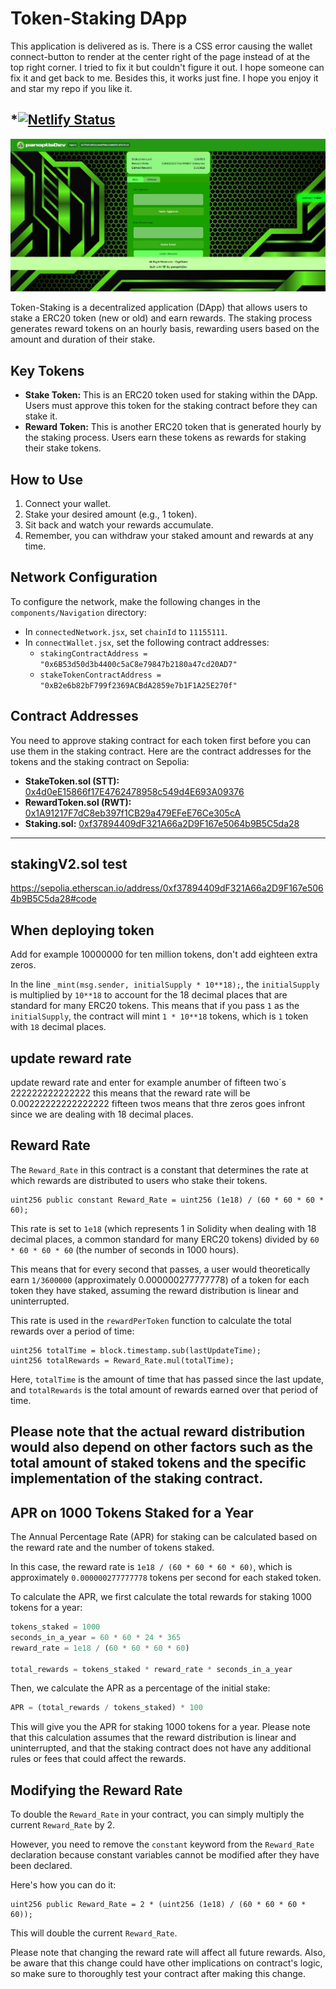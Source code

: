 # Token-Staking DApp

This application is delivered as is. There is a CSS error causing the wallet connect-button to render at the center right of the page instead of at the top right corner. I tried to fix it but couldn't figure it out. I hope someone can fix it and get back to me. Besides this, it works just fine. I hope you enjoy it and star my repo if you like it.

*[![Netlify Status](https://api.netlify.com/api/v1/badges/2d7d2668-2c07-4985-9658-a2f0463defa8/deploy-status)](https://app.netlify.com/sites/panogreenstake/deploys)
---
![Token-Staking DApp](src/assets/digistake1.jpg)

Token-Staking is a decentralized application (DApp) that allows users to stake a ERC20 token (new or old) and earn rewards. The staking process generates reward tokens on an hourly basis, rewarding users based on the amount and duration of their stake.

## Key Tokens

- **Stake Token:** This is an ERC20 token used for staking within the DApp. Users must approve this token for the staking contract before they can stake it.
- **Reward Token:** This is another ERC20 token that is generated hourly by the staking process. Users earn these tokens as rewards for staking their stake tokens.

## How to Use

1. Connect your wallet.
2. Stake your desired amount (e.g., 1 token).
3. Sit back and watch your rewards accumulate.
4. Remember, you can withdraw your staked amount and rewards at any time.

## Network Configuration

To configure the network, make the following changes in the `components/Navigation` directory:

- In `connectedNetwork.jsx`, set `chainId` to `11155111`.
- In `connectWallet.jsx`, set the following contract addresses:
  - `stakingContractAddress = "0x6B53d50d3b4400c5aC8e79847b2180a47cd20AD7"`
  - `stakeTokenContractAddress = "0xB2e6b82bF799f2369ACBdA2859e7b1F1A25E270f"`

## Contract Addresses

You need to approve staking contract for each token first before you can use them in the staking contract. Here are the contract addresses for the tokens and the staking contract on Sepolia:

- **StakeToken.sol (STT):** [0x4d0eE15866f17E4762478958c549d4E693A09376](https://sepolia.etherscan.io/address/0x4d0eE15866f17E4762478958c549d4E693A09376#code)
- **RewardToken.sol (RWT):** [0x1A91217F7dC8eb397f1CB29a479EFeE76Ce305cA](https://sepolia.etherscan.io/token/0x1A91217F7dC8eb397f1CB29a479EFeE76Ce305cA)
- **Staking.sol:** [0xf37894409dF321A66a2D9F167e5064b9B5C5da28](https://sepolia.etherscan.io/address/0xf37894409dF321A66a2D9F167e5064b9B5C5da28#code)

---

## stakingV2.sol test
https://sepolia.etherscan.io/address/0xf37894409dF321A66a2D9F167e5064b9B5C5da28#code

## When deploying token
Add for example 10000000 for ten million tokens, don't add eighteen extra zeros.

In the line `_mint(msg.sender, initialSupply * 10**18);`, the `initialSupply` is multiplied by `10**18` to account for the 18 decimal places that are standard for many ERC20 tokens. This means that if you pass `1` as the `initialSupply`, the contract will mint `1 * 10**18` tokens, which is `1` token with `18` decimal places.

## update reward rate
update reward rate and enter for example anumber of fifteen two´s 222222222222222 this means that the reward rate will be 0.00222222222222222 fifteen twos means that thre zeros goes infront since we are dealing with 18 decimal places.

## Reward Rate
The `Reward_Rate` in this contract is a constant that determines the rate at which rewards are distributed to users who stake their tokens. 

```solidity
uint256 public constant Reward_Rate = uint256 (1e18) / (60 * 60 * 60 * 60);
```

This rate is set to `1e18` (which represents 1 in Solidity when dealing with 18 decimal places, a common standard for many ERC20 tokens) divided by `60 * 60 * 60 * 60` (the number of seconds in 1000 hours). 

This means that for every second that passes, a user would theoretically earn `1/3600000` (approximately 0.000000277777778) of a token for each token they have staked, assuming the reward distribution is linear and uninterrupted. 

This rate is used in the `rewardPerToken` function to calculate the total rewards over a period of time:

```solidity
uint256 totalTime = block.timestamp.sub(lastUpdateTime);
uint256 totalRewards = Reward_Rate.mul(totalTime);
```

Here, `totalTime` is the amount of time that has passed since the last update, and `totalRewards` is the total amount of rewards earned over that period of time. 

Please note that the actual reward distribution would also depend on other factors such as the total amount of staked tokens and the specific implementation of the staking contract.
---
## APR on 1000 Tokens Staked for a Year
The Annual Percentage Rate (APR) for staking can be calculated based on the reward rate and the number of tokens staked. 

In this case, the reward rate is `1e18 / (60 * 60 * 60 * 60)`, which is approximately `0.000000277777778` tokens per second for each staked token.

To calculate the APR, we first calculate the total rewards for staking 1000 tokens for a year:

```python
tokens_staked = 1000
seconds_in_a_year = 60 * 60 * 24 * 365
reward_rate = 1e18 / (60 * 60 * 60 * 60)

total_rewards = tokens_staked * reward_rate * seconds_in_a_year
```

Then, we calculate the APR as a percentage of the initial stake:

```python
APR = (total_rewards / tokens_staked) * 100
```

This will give you the APR for staking 1000 tokens for a year. Please note that this calculation assumes that the reward distribution is linear and uninterrupted, and that the staking contract does not have any additional rules or fees that could affect the rewards.

## Modifying the Reward Rate
To double the `Reward_Rate` in your contract, you can simply multiply the current `Reward_Rate` by 2. 

However, you need to remove the `constant` keyword from the `Reward_Rate` declaration because constant variables cannot be modified after they have been declared. 

Here's how you can do it:

```solidity
uint256 public Reward_Rate = 2 * (uint256 (1e18) / (60 * 60 * 60 * 60));
```

This will double the current `Reward_Rate`. 

Please note that changing the reward rate will affect all future rewards. Also, be aware that this change could have other implications on contract's logic, so make sure to thoroughly test your contract after making this change.

